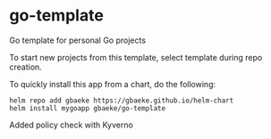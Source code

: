 # go-template

Go template for personal Go projects

To start new projects from this template, select template during repo creation.

To quickly install this app from a chart, do the following:

```
helm repo add gbaeke https://gbaeke.github.io/helm-chart
helm install mygoapp gbaeke/go-template
```

Added policy check with Kyverno